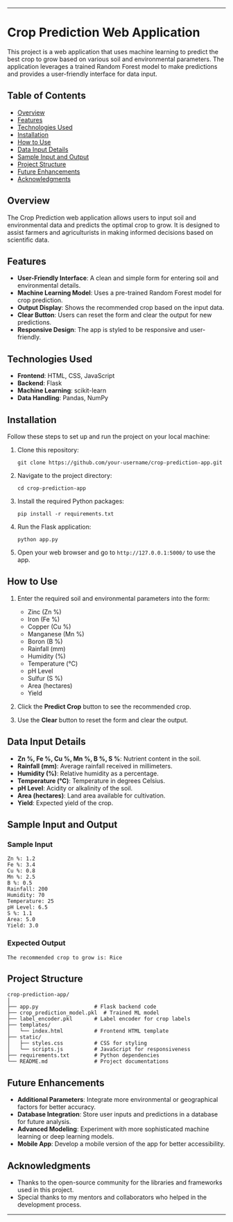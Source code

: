 
---

# Crop Prediction Web Application

This project is a web application that uses machine learning to predict the best crop to grow based on various soil and environmental parameters. The application leverages a trained Random Forest model to make predictions and provides a user-friendly interface for data input.

## Table of Contents
- [Overview](#overview)
- [Features](#features)
- [Technologies Used](#technologies-used)
- [Installation](#installation)
- [How to Use](#how-to-use)
- [Data Input Details](#data-input-details)
- [Sample Input and Output](#sample-input-and-output)
- [Project Structure](#project-structure)
- [Future Enhancements](#future-enhancements)
- [Acknowledgments](#acknowledgments)

## Overview
The Crop Prediction web application allows users to input soil and environmental data and predicts the optimal crop to grow. It is designed to assist farmers and agriculturists in making informed decisions based on scientific data.

## Features
- **User-Friendly Interface**: A clean and simple form for entering soil and environmental details.
- **Machine Learning Model**: Uses a pre-trained Random Forest model for crop prediction.
- **Output Display**: Shows the recommended crop based on the input data.
- **Clear Button**: Users can reset the form and clear the output for new predictions.
- **Responsive Design**: The app is styled to be responsive and user-friendly.

## Technologies Used
- **Frontend**: HTML, CSS, JavaScript
- **Backend**: Flask
- **Machine Learning**: scikit-learn
- **Data Handling**: Pandas, NumPy

## Installation
Follow these steps to set up and run the project on your local machine:

1. Clone this repository:
   ```
   git clone https://github.com/your-username/crop-prediction-app.git
   ```

2. Navigate to the project directory:
   ```
   cd crop-prediction-app
   ```

3. Install the required Python packages:
   ```
   pip install -r requirements.txt
   ```

4. Run the Flask application:
   ```
   python app.py
   ```

5. Open your web browser and go to `http://127.0.0.1:5000/` to use the app.

## How to Use
1. Enter the required soil and environmental parameters into the form:
   - Zinc (Zn %)
   - Iron (Fe %)
   - Copper (Cu %)
   - Manganese (Mn %)
   - Boron (B %)
   - Rainfall (mm)
   - Humidity (%)
   - Temperature (°C)
   - pH Level
   - Sulfur (S %)
   - Area (hectares)
   - Yield

2. Click the **Predict Crop** button to see the recommended crop.

3. Use the **Clear** button to reset the form and clear the output.

## Data Input Details
- **Zn %, Fe %, Cu %, Mn %, B %, S %**: Nutrient content in the soil.
- **Rainfall (mm)**: Average rainfall received in millimeters.
- **Humidity (%)**: Relative humidity as a percentage.
- **Temperature (°C)**: Temperature in degrees Celsius.
- **pH Level**: Acidity or alkalinity of the soil.
- **Area (hectares)**: Land area available for cultivation.
- **Yield**: Expected yield of the crop.

## Sample Input and Output
### Sample Input
```
Zn %: 1.2
Fe %: 3.4
Cu %: 0.8
Mn %: 2.5
B %: 0.5
Rainfall: 200
Humidity: 70
Temperature: 25
pH Level: 6.5
S %: 1.1
Area: 5.0
Yield: 3.0
```

### Expected Output
```
The recommended crop to grow is: Rice
```

## Project Structure
```
crop-prediction-app/
│
├── app.py                  # Flask backend code
├── crop_prediction_model.pkl  # Trained ML model
├── label_encoder.pkl       # Label encoder for crop labels
├── templates/
│   └── index.html          # Frontend HTML template
├── static/
│   ├── styles.css          # CSS for styling
│   └── scripts.js          # JavaScript for responsiveness
├── requirements.txt        # Python dependencies
└── README.md               # Project documentations
```

## Future Enhancements
- **Additional Parameters**: Integrate more environmental or geographical factors for better accuracy.
- **Database Integration**: Store user inputs and predictions in a database for future analysis.
- **Advanced Modeling**: Experiment with more sophisticated machine learning or deep learning models.
- **Mobile App**: Develop a mobile version of the app for better accessibility.

## Acknowledgments
- Thanks to the open-source community for the libraries and frameworks used in this project.
- Special thanks to my mentors and collaborators who helped in the development process.

---
